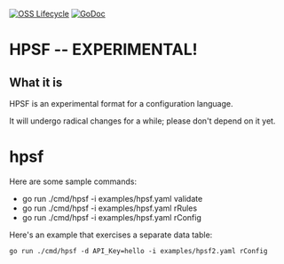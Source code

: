 [![OSS Lifecycle](https://img.shields.io/osslifecycle/honeycombio/hpsf?color/yellow)](https://github.com/honeycombio/home/blob/main/honeycomb-oss-lifecycle-and-practices.md)
[![GoDoc](https://godoc.org/github.com/honeycombio/hpsf?status.svg)](https://godoc.org/github.com/honeycombio/hpsf)

# HPSF -- EXPERIMENTAL!

## What it is

HPSF is an experimental format for a configuration language.

It will undergo radical changes for a while; please don't depend on it yet.

# hpsf

Here are some sample commands:

* go run ./cmd/hpsf -i examples/hpsf.yaml validate
* go run ./cmd/hpsf -i examples/hpsf.yaml rRules
* go run ./cmd/hpsf -i examples/hpsf.yaml rConfig

Here's an example that exercises a separate data table:

`go run ./cmd/hpsf -d API_Key=hello -i examples/hpsf2.yaml rConfig`